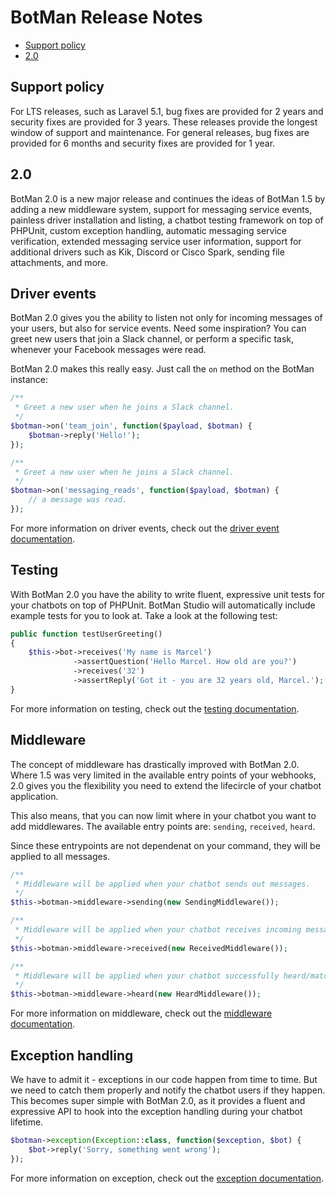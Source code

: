 # BotMan Release Notes

- [Support policy](#support)
- [2.0](#botman-2.0)

<a id="support"></a>
## Support policy
For LTS releases, such as Laravel 5.1, bug fixes are provided for 2 years and security fixes are provided for 3 years. These releases provide the longest window of support and maintenance. For general releases, bug fixes are provided for 6 months and security fixes are provided for 1 year.

<a id="botman-2.0"></a>
## 2.0
BotMan 2.0 is a new major release and continues the ideas of BotMan 1.5 by adding a new middleware system, support for messaging service events, painless driver installation and listing, a chatbot testing framework on top of PHPUnit, custom exception handling, automatic messaging service verification, extended messaging service user information, support for additional drivers such as Kik, Discord or Cisco Spark, sending file attachments, and more.

## Driver events
BotMan 2.0 gives you the ability to listen not only for incoming messages of your users, but also for service events. 
Need some inspiration?
You can greet new users that join a Slack channel, or perform a specific task, whenever your Facebook messages were read.

BotMan 2.0 makes this really easy. Just call the `on` method on the BotMan instance:

```php
/**
 * Greet a new user when he joins a Slack channel.
 */
$botman->on('team_join', function($payload, $botman) {
	$botman->reply('Hello!');
});

/**
 * Greet a new user when he joins a Slack channel.
 */
$botman->on('messaging_reads', function($payload, $botman) {
	// a message was read.
});
```

For more information on driver events, check out the <a href="/__version__/events">driver event documentation</a>.

## Testing
With BotMan 2.0 you have the ability to write fluent, expressive unit tests for your chatbots on top of PHPUnit. BotMan Studio will automatically include example tests for you to look at. Take a look at the following test:

```php
public function testUserGreeting()
{
	$this->bot->receives('My name is Marcel')
			  ->assertQuestion('Hello Marcel. How old are you?')
			  ->receives('32')
			  ->assertReply('Got it - you are 32 years old, Marcel.');
}
```

For more information on testing, check out the <a href="">testing documentation</a>.

## Middleware
The concept of middleware has drastically improved with BotMan 2.0. Where 1.5 was very limited in the available entry points of your webhooks, 2.0 gives you the flexibility you need to extend the lifecircle of your chatbot application.

This also means, that you can now limit where in your chatbot you want to add middlewares. 
The available entry points are: `sending`, `received`, `heard`. 

Since these entrypoints are not dependenat on your command, they will be applied to all messages.

```php
/**
 * Middleware will be applied when your chatbot sends out messages.
 */
$this->botman->middleware->sending(new SendingMiddleware());

/**
 * Middleware will be applied when your chatbot receives incoming messages.
 */
$this->botman->middleware->received(new ReceivedMiddleware());

/**
 * Middleware will be applied when your chatbot successfully heard/matched a messages.
 */
$this->botman->middleware->heard(new HeardMiddleware());
```

For more information on middleware, check out the <a href="">middleware documentation</a>.

## Exception handling
We have to admit it - exceptions in our code happen from time to time. But we need to catch them properly and notify the chatbot users if they happen. This becomes super simple with BotMan 2.0, as it provides a fluent and expressive API to hook into the exception handling during your chatbot lifetime.

```php
$botman->exception(Exception::class, function($exception, $bot) {
	$bot->reply('Sorry, something went wrong');
});
```

For more information on exception, check out the <a href="">exception documentation</a>.